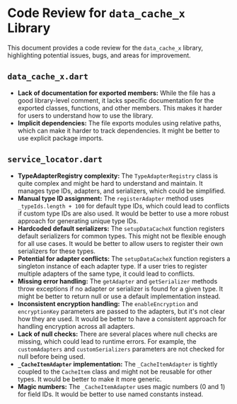 # Code Review for `data_cache_x` Library

This document provides a code review for the `data_cache_x` library, highlighting potential issues, bugs, and areas for improvement.

## `data_cache_x.dart`

- **Lack of documentation for exported members:** While the file has a good library-level comment, it lacks specific documentation for the exported classes, functions, and other members. This makes it harder for users to understand how to use the library.
- **Implicit dependencies:** The file exports modules using relative paths, which can make it harder to track dependencies. It might be better to use explicit package imports.

## `service_locator.dart`

- **TypeAdapterRegistry complexity:** The `TypeAdapterRegistry` class is quite complex and might be hard to understand and maintain. It manages type IDs, adapters, and serializers, which could be simplified.
- **Manual type ID assignment:** The `registerAdapter` method uses `_typeIds.length + 100` for default type IDs, which could lead to conflicts if custom type IDs are also used. It would be better to use a more robust approach for generating unique type IDs.
- **Hardcoded default serializers:** The `setupDataCacheX` function registers default serializers for common types. This might not be flexible enough for all use cases. It would be better to allow users to register their own serializers for these types.
- **Potential for adapter conflicts:** The `setupDataCacheX` function registers a singleton instance of each adapter type. If a user tries to register multiple adapters of the same type, it could lead to conflicts.
- **Missing error handling:** The `getAdapter` and `getSerializer` methods throw exceptions if no adapter or serializer is found for a given type. It might be better to return null or use a default implementation instead.
- **Inconsistent encryption handling:** The `enableEncryption` and `encryptionKey` parameters are passed to the adapters, but it's not clear how they are used. It would be better to have a consistent approach for handling encryption across all adapters.
- **Lack of null checks:** There are several places where null checks are missing, which could lead to runtime errors. For example, the `customAdapters` and `customSerializers` parameters are not checked for null before being used.
- **`_CacheItemAdapter` implementation:** The `_CacheItemAdapter` is tightly coupled to the `CacheItem` class and might not be reusable for other types. It would be better to make it more generic.
- **Magic numbers:** The `_CacheItemAdapter` uses magic numbers (0 and 1) for field IDs. It would be better to use named constants instead.
